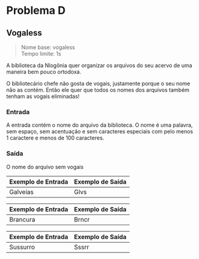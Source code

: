 # Problema D

## Vogaless

> Nome base: vogaless \
> Tempo limite: 1s

A biblioteca da Nlogônia quer organizar os arquivos do seu acervo de uma maneira bem pouco ortodoxa.

O bibliotecário chefe não gosta de vogais, justamente porque o seu nome não as contém. Então ele quer que todos os nomes dos arquivos também tenham as vogais eliminadas!

### Entrada

A entrada contém o nome do arquivo da biblioteca. O nome é uma palavra, sem espaço, sem acentuação e sem caracteres especiais com pelo menos 1 caractere e menos de 100 caracteres.

### Saída

O nome do arquivo sem vogais

| Exemplo de Entrada | Exemplo de Saída |
|:-------------------|:-----------------|
| Galveias           | Glvs             |

| Exemplo de Entrada | Exemplo de Saída |
|:-------------------|:-----------------|
| Brancura           | Brncr            |

| Exemplo de Entrada | Exemplo de Saída |
|:-------------------|:-----------------|
| Sussurro           | Sssrr            |
